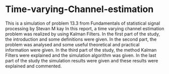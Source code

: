 # Time-varying-Channel-estimation
This is a simulation of problem 13.3 from Fundamentals of statistical signal processing by Stevan M kay 
In this report, a time varying channel estimation problem was realized by using Kalman Filters.
 In the first part of the study, the introduction and some definitions were given. 
In the second part, the problem was analysed and some useful theoretical and practical information were given. 
In the third part of the study, the method Kalman Filters were explained and the simulation algorithm was given. 
In the last part of the study the simulation results were given and these results were explained and commented.
